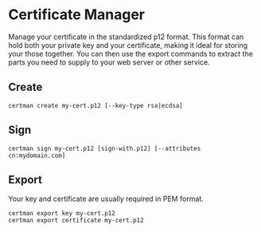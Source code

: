 # Certificate Manager

Manage your certificate in the standardized p12 format.
This format can hold both your private key and your certificate,
making it ideal for storing your those together. You can then
use the export commands to extract the parts you need to supply
to your web server or other service.

## Create

```
certman create my-cert.p12 [--key-type rsa|ecdsa]
```

## Sign

```
certman sign my-cert.p12 [sign-with.p12] [--attributes cn:mydomain.com]
```

## Export

Your key and certificate are usually required in PEM format.

```
certman export key my-cert.p12
certman export certificate my-cert.p12
```